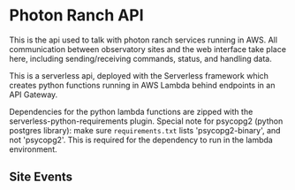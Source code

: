 # Photon Ranch API

This is the api used to talk with photon ranch services running in AWS. All communication between observatory sites and the web interface take place here, including sending/receiving commands, status, and handling data.

This is a serverless api, deployed with the Serverless framework which creates python functions running in AWS Lambda behind endpoints in an API Gateway.

Dependencies for the python lambda functions are zipped with the serverless-python-requirements plugin. Special note for psycopg2 (python postgres library): make sure `requirements.txt` lists 'psycopg2-binary', and not 'psycopg2'. This is required for the dependency to run in the lambda environment.


## Site Events

